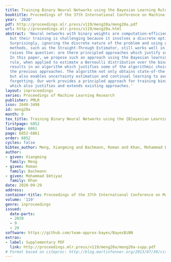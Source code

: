 ```yaml
---
title: Training Binary Neural Networks using the Bayesian Learning Rule
booktitle: Proceedings of the 37th International Conference on Machine Learning
year: '2020'
pdf: http://proceedings.mlr.press/v119/meng20a/meng20a.pdf
url: http://proceedings.mlr.press/v119/meng20a.html
abstract: 'Neural networks with binary weights are computation-efficient and hardware-friendly,
  but their training is challenging because it involves a discrete optimization problem.
  Surprisingly, ignoring the discrete nature of the problem and using gradient-based
  methods, such as the Straight-Through Estimator, still works well in practice. This
  raises the question: are there principled approaches which justify such methods?
  In this paper, we propose such an approach using the Bayesian learning rule. The
  rule, when applied to estimate a Bernoulli distribution over the binary weights,
  results in an algorithm which justifies some of the algorithmic choices made by
  the previous approaches. The algorithm not only obtains state-of-the-art performance,
  but also enables uncertainty estimation and continual learning to avoid catastrophic
  forgetting. Our work provides a principled approach for training binary neural networks
  which also justifies and extends existing approaches.'
layout: inproceedings
series: Proceedings of Machine Learning Research
publisher: PMLR
issn: 2640-3498
id: meng20a
month: 0
tex_title: Training Binary Neural Networks using the {B}ayesian Learning Rule
firstpage: 6852
lastpage: 6861
page: 6852-6861
order: 6852
cycles: false
bibtex_author: Meng, Xiangming and Bachmann, Roman and Khan, Mohammad Emtiyaz
author:
- given: Xiangming
  family: Meng
- given: Roman
  family: Bachmann
- given: Mohammad Emtiyaz
  family: Khan
date: 2020-09-29
address: 
container-title: Proceedings of the 37th International Conference on Machine Learning
volume: '119'
genre: inproceedings
issued:
  date-parts:
  - 2020
  - 9
  - 29
software: https://github.com/team-approx-bayes/BayesBiNN
extras:
- label: Supplementary PDF
  link: http://proceedings.mlr.press/v119/meng20a/meng20a-supp.pdf
# Format based on citeproc: http://blog.martinfenner.org/2013/07/30/citeproc-yaml-for-bibliographies/
---
```

